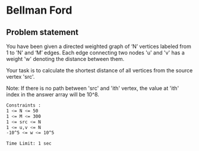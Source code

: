 # Bellman Ford

## Problem statement
<p>You have been given a directed weighted graph of ‘N’ vertices labeled from 1 to 'N' and ‘M’ edges. Each edge connecting two nodes 'u' and 'v' has a weight 'w' denoting the distance between them.</p>
<p>Your task is to calculate the shortest distance of all vertices from the source vertex 'src'.</p>
<p>Note:
If there is no path between 'src' and 'ith' vertex, the value at 'ith' index in the answer array will be 10^8.</p>

```bash
Constraints :
1 <= N <= 50
1 <= M <= 300
1 <= src <= N
1 <= u,v <= N
-10^5 <= w <= 10^5

Time Limit: 1 sec
```